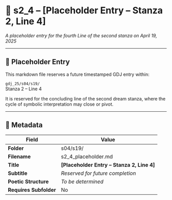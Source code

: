 <!-- Save to: shagi_archives/gdj_25/s04/s19/s2_4_placeholder.md -->

# 📜 s2_4 – [Placeholder Entry – Stanza 2, Line 4]  
*A placeholder entry for the fourth Line of the second stanza on April 19, 2025*

---

## 🚧 Placeholder Entry  

This markdown file reserves a future timestamped GDJ entry within:

`gdj_25/s04/s19/`  
Stanza 2 – Line 4  

It is reserved for the concluding line of the second dream stanza, where the cycle of symbolic interpretation may close or pivot.

---

## 🧩 Metadata  

| Field | Value |
|-------|-------|
| **Folder** | s04/s19/ |
| **Filename** | s2_4_placeholder.md |
| **Title** | **[Placeholder Entry – Stanza 2, Line 4]** |
| **Subtitle** | *Reserved for future completion* |
| **Poetic Structure** | *To be determined* |
| **Requires Subfolder** | No |

